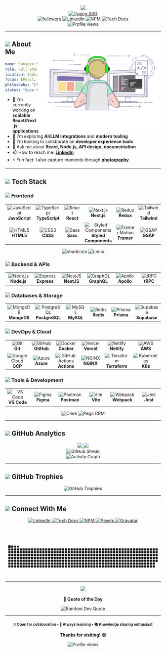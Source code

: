 <div align="center">
  
  <!-- Animated Header -->
  <img src="https://capsule-render.vercel.app/api?type=waving&color=0:667eea,100:764ba2&height=200&section=header&text=Hey,%20I'm%20Sanjeev%20Saniel&fontSize=40&fontColor=ffffff&animation=fadeIn&fontAlignY=38&desc=Full%20Stack%20Web%20Developer%20|%20React%20•%20Node.js%20•%20Next.js%20•%20TypeScript&descAlignY=51&descAlign=50" />
  
  <!-- Typing Animation - Centered -->
  <div align="center">
    <a href="https://git.io/typing-svg">
      <img src="https://readme-typing-svg.herokuapp.com/?lines=Building+modern+web+experiences;Clean+code,+thoughtful+UX;Always+learning,+always+shipping;Open+to+collaboration&font=Fira%20Code&center=true&width=380&height=50&duration=4000&pause=1000" alt="Typing SVG" />
    </a>
  </div>

  <!-- Social Badges with Hover Effects - Centered -->
  <div align="center">
    <a href="https://github.com/SanjeevSaniel?tab=followers">
      <img src="https://custom-icon-badges.demolab.com/github/followers/SanjeevSaniel?color=236ad3&labelColor=1155ba&style=for-the-badge&logo=person-add&label=Follow&logoColor=white" alt="followers" />
    </a>
    <a href="https://www.linkedin.com/in/sanjeevsaniel/">
      <img src="https://img.shields.io/badge/LinkedIn-0A66C2?style=for-the-badge&logo=linkedin&logoColor=white" alt="LinkedIn" />
    </a>
    <a href="https://www.npmjs.com/~sanjeevsaniel">
      <img src="https://img.shields.io/badge/NPM-CB3837?style=for-the-badge&logo=npm&logoColor=white" alt="NPM" />
    </a>
    <a href="https://github.com/SanjeevSaniel/Tech-Docs">
      <img src="https://img.shields.io/badge/Tech%20Docs-4285F4?style=for-the-badge&logo=googledocs&logoColor=white" alt="Tech Docs" />
    </a>
  </div>

  <!-- Profile Views Counter - Centered -->
  <div align="center">
    <img src="https://komarev.com/ghpvc/?username=SanjeevSaniel&label=Profile%20views&color=0e75b6&style=for-the-badge" alt="Profile views" />
  </div>

</div>

---

<!-- About Me Section with Gradient Background -->
<img align="right" alt="Coding" width="400" src="https://raw.githubusercontent.com/devSouvik/devSouvik/master/gif3.gif">

## <img src="https://media.giphy.com/media/iY8CRBdQXODJSCERIr/giphy.gif" width="35"> **About Me**

```yaml
name: Sanjeev Saniel
role: Full Stack Web Developer
location: India
focus: [React, Node.js, Next.js, TypeScript, Pega CRM]
philosophy: "Clean code, thoughtful UX, comprehensive docs"
status: "Open to collaboration & exciting projects"
```

- 🔭 I'm currently working on **scalable React/Next.js applications**
- 🌱 I'm exploring **AI/LLM integrations** and **modern tooling**
- 👯 I'm looking to collaborate on **developer experience tools**
- 💬 Ask me about **React, Node.js, API design, documentation**
- 📫 How to reach me: **[LinkedIn](https://linkedin.com/in/sanjeevsaniel)**
- ⚡ Fun fact: I also capture moments through **[photography](https://www.pexels.com/@sanjeev-saniel-875428/)**

---

<!-- Tech Stack with Colorful Headers -->
## <img src="https://media2.giphy.com/media/QssGEmpkyEOhBCb7e1/giphy.gif?cid=ecf05e47a0n3gi1bfqntqmob8g9aid1oyj2wr3ds3mg700bl&rid=giphy.gif" width="32"> **Tech Stack**

### <img src="https://media.giphy.com/media/WUlplcMpOCEmTGBtBW/giphy.gif" width="30"> **Frontend**
<div align="center">
  <table>
    <tr>
      <td align="center" width="96">
        <img src="https://skillicons.dev/icons?i=js" width="48" height="48" alt="JavaScript" />
        <br><strong>JavaScript</strong>
      </td>
      <td align="center" width="96">
        <img src="https://skillicons.dev/icons?i=ts" width="48" height="48" alt="TypeScript" />
        <br><strong>TypeScript</strong>
      </td>
      <td align="center" width="96">
        <img src="https://skillicons.dev/icons?i=react" width="48" height="48" alt="React" />
        <br><strong>React</strong>
      </td>
      <td align="center" width="96">
        <img src="https://skillicons.dev/icons?i=nextjs" width="48" height="48" alt="Next.js" />
        <br><strong>Next.js</strong>
      </td>
      <td align="center" width="96">
        <img src="https://skillicons.dev/icons?i=redux" width="48" height="48" alt="Redux" />
        <br><strong>Redux</strong>
      </td>
      <td align="center" width="96">
        <img src="https://skillicons.dev/icons?i=tailwindcss" width="48" height="48" alt="Tailwind" />
        <br><strong>Tailwind</strong>
      </td>
    </tr>
    <tr>
      <td align="center" width="96">
        <img src="https://skillicons.dev/icons?i=html" width="48" height="48" alt="HTML5" />
        <br><strong>HTML5</strong>
      </td>
      <td align="center" width="96">
        <img src="https://skillicons.dev/icons?i=css" width="48" height="48" alt="CSS3" />
        <br><strong>CSS3</strong>
      </td>
      <td align="center" width="96">
        <img src="https://skillicons.dev/icons?i=sass" width="48" height="48" alt="Sass" />
        <br><strong>Sass</strong>
      </td>
      <td align="center" width="96">
        <img src="https://skillicons.dev/icons?i=styledcomponents" width="48" height="48" alt="Styled Components" />
        <br><strong>Styled Components</strong>
      </td>
      <td align="center" width="96">
        <img src="https://skillicons.dev/icons?i=framer" width="48" height="48" alt="Framer Motion" />
        <br><strong>Framer</strong>
      </td>
      <td align="center" width="96">
        <img src="https://skillicons.dev/icons?i=gsap" width="48" height="48" alt="GSAP" />
        <br><strong>GSAP</strong>
      </td>
    </tr>
  </table>
  <p>
    <img src="https://img.shields.io/badge/shadcn%2Fui-000000?style=for-the-badge&logo=shadcnui&logoColor=white" alt="shadcn/ui" />
    <img src="https://img.shields.io/badge/Lenis-FF6B6B?style=for-the-badge&logoColor=white" alt="Lenis" />
  </p>
</div>

### <img src="https://media.giphy.com/media/kdFc8fubgS31b8DsVu/giphy.gif" width="30"> **Backend & APIs**
<div align="center">
  <table>
    <tr>
      <td align="center" width="96">
        <img src="https://skillicons.dev/icons?i=nodejs" width="48" height="48" alt="Node.js" />
        <br><strong>Node.js</strong>
      </td>
      <td align="center" width="96">
        <img src="https://skillicons.dev/icons?i=express" width="48" height="48" alt="Express" />
        <br><strong>Express</strong>
      </td>
      <td align="center" width="96">
        <img src="https://skillicons.dev/icons?i=nestjs" width="48" height="48" alt="NestJS" />
        <br><strong>NestJS</strong>
      </td>
      <td align="center" width="96">
        <img src="https://skillicons.dev/icons?i=graphql" width="48" height="48" alt="GraphQL" />
        <br><strong>GraphQL</strong>
      </td>
      <td align="center" width="96">
        <img src="https://skillicons.dev/icons?i=apollo" width="48" height="48" alt="Apollo" />
        <br><strong>Apollo</strong>
      </td>
      <td align="center" width="96">
        <img src="https://img.shields.io/badge/tRPC-398CCB?style=flat&logo=trpc&logoColor=white" width="48" height="20" alt="tRPC" />
        <br><strong>tRPC</strong>
      </td>
    </tr>
  </table>
</div>

### <img src="https://media.giphy.com/media/v1.Y2lkPTc5MGI3NjExYzBkMmQ4OWEzMzlkMjVkYjAzYjA4YjMyZGQ2ZmE4ZmEwNTMwMjE1NCZjdD1z/bGgsc5mWoryfgKBx1u/giphy.gif" width="30"> **Databases & Storage**
<div align="center">
  <table>
    <tr>
      <td align="center" width="96">
        <img src="https://skillicons.dev/icons?i=mongodb" width="48" height="48" alt="MongoDB" />
        <br><strong>MongoDB</strong>
      </td>
      <td align="center" width="96">
        <img src="https://skillicons.dev/icons?i=postgres" width="48" height="48" alt="PostgreSQL" />
        <br><strong>PostgreSQL</strong>
      </td>
      <td align="center" width="96">
        <img src="https://skillicons.dev/icons?i=mysql" width="48" height="48" alt="MySQL" />
        <br><strong>MySQL</strong>
      </td>
      <td align="center" width="96">
        <img src="https://skillicons.dev/icons?i=redis" width="48" height="48" alt="Redis" />
        <br><strong>Redis</strong>
      </td>
      <td align="center" width="96">
        <img src="https://skillicons.dev/icons?i=prisma" width="48" height="48" alt="Prisma" />
        <br><strong>Prisma</strong>
      </td>
      <td align="center" width="96">
        <img src="https://skillicons.dev/icons?i=supabase" width="48" height="48" alt="Supabase" />
        <br><strong>Supabase</strong>
      </td>
    </tr>
  </table>
</div>

### <img src="https://media.giphy.com/media/QssGEmpkyEOhBCb7e1/giphy.gif" width="30"> **DevOps & Cloud**
<div align="center">
  <table>
    <tr>
      <td align="center" width="96">
        <img src="https://skillicons.dev/icons?i=git" width="48" height="48" alt="Git" />
        <br><strong>Git</strong>
      </td>
      <td align="center" width="96">
        <img src="https://skillicons.dev/icons?i=github" width="48" height="48" alt="GitHub" />
        <br><strong>GitHub</strong>
      </td>
      <td align="center" width="96">
        <img src="https://skillicons.dev/icons?i=docker" width="48" height="48" alt="Docker" />
        <br><strong>Docker</strong>
      </td>
      <td align="center" width="96">
        <img src="https://skillicons.dev/icons?i=vercel" width="48" height="48" alt="Vercel" />
        <br><strong>Vercel</strong>
      </td>
      <td align="center" width="96">
        <img src="https://skillicons.dev/icons?i=netlify" width="48" height="48" alt="Netlify" />
        <br><strong>Netlify</strong>
      </td>
      <td align="center" width="96">
        <img src="https://skillicons.dev/icons?i=aws" width="48" height="48" alt="AWS" />
        <br><strong>AWS</strong>
      </td>
    </tr>
    <tr>
      <td align="center" width="96">
        <img src="https://skillicons.dev/icons?i=gcp" width="48" height="48" alt="Google Cloud" />
        <br><strong>GCP</strong>
      </td>
      <td align="center" width="96">
        <img src="https://skillicons.dev/icons?i=azure" width="48" height="48" alt="Azure" />
        <br><strong>Azure</strong>
      </td>
      <td align="center" width="96">
        <img src="https://skillicons.dev/icons?i=githubactions" width="48" height="48" alt="GitHub Actions" />
        <br><strong>Actions</strong>
      </td>
      <td align="center" width="96">
        <img src="https://skillicons.dev/icons?i=nginx" width="48" height="48" alt="NGINX" />
        <br><strong>NGINX</strong>
      </td>
      <td align="center" width="96">
        <img src="https://skillicons.dev/icons?i=terraform" width="48" height="48" alt="Terraform" />
        <br><strong>Terraform</strong>
      </td>
      <td align="center" width="96">
        <img src="https://skillicons.dev/icons?i=kubernetes" width="48" height="48" alt="Kubernetes" />
        <br><strong>K8s</strong>
      </td>
    </tr>
  </table>
</div>

### <img src="https://user-images.githubusercontent.com/74038190/212257467-871d32b7-e401-42e8-a166-fcfd7baa4c6b.gif" width="30"> **Tools & Development**
<div align="center">
  <table>
    <tr>
      <td align="center" width="96">
        <img src="https://skillicons.dev/icons?i=vscode" width="48" height="48" alt="VS Code" />
        <br><strong>VS Code</strong>
      </td>
      <td align="center" width="96">
        <img src="https://skillicons.dev/icons?i=figma" width="48" height="48" alt="Figma" />
        <br><strong>Figma</strong>
      </td>
      <td align="center" width="96">
        <img src="https://skillicons.dev/icons?i=postman" width="48" height="48" alt="Postman" />
        <br><strong>Postman</strong>
      </td>
      <td align="center" width="96">
        <img src="https://skillicons.dev/icons?i=vite" width="48" height="48" alt="Vite" />
        <br><strong>Vite</strong>
      </td>
      <td align="center" width="96">
        <img src="https://skillicons.dev/icons?i=webpack" width="48" height="48" alt="Webpack" />
        <br><strong>Webpack</strong>
      </td>
      <td align="center" width="96">
        <img src="https://skillicons.dev/icons?i=jest" width="48" height="48" alt="Jest" />
        <br><strong>Jest</strong>
      </td>
    </tr>
  </table>
  <p>
    <img src="https://img.shields.io/badge/Clerk-000000?style=for-the-badge&logo=clerk&logoColor=white" alt="Clerk" />
    <img src="https://img.shields.io/badge/Pega%20CRM-002f87?style=for-the-badge&logoColor=white" alt="Pega CRM" />
  </p>
</div>

---

<!-- GitHub Stats with Custom Styling -->
## <img src="https://media.giphy.com/media/iY8CRBdQXODJSCERIr/giphy.gif" width="35"> **GitHub Analytics**

<div align="center">
  <a href="https://github.com/SanjeevSaniel">
    <img height="180em" src="https://github-readme-stats.vercel.app/api?username=SanjeevSaniel&show_icons=true&theme=tokyonight&include_all_commits=true&count_private=true&hide_border=true&bg_color=0d1117&title_color=58a6ff&text_color=c9d1d9&icon_color=58a6ff"/>
    <img height="180em" src="https://github-readme-stats.vercel.app/api/top-langs/?username=SanjeevSaniel&layout=compact&langs_count=8&theme=tokyonight&hide_border=true&bg_color=0d1117&title_color=58a6ff&text_color=c9d1d9"/>
  </a>
</div>

<div align="center">
  <img src="https://streak-stats.demolab.com?user=SanjeevSaniel&theme=tokyonight&hide_border=true&background=0D1117&currStreakLabel=58A6FF&sideLabels=58A6FF&currStreakNum=C9D1D9&dates=8B949E&sideNums=C9D1D9&fire=FF6B35&ring=58A6FF" alt="GitHub Streak" />
</div>

<!-- Activity Graph -->
<div align="center">
  <img src="https://github-readme-activity-graph.vercel.app/graph?username=SanjeevSaniel&theme=tokyo-night&hide_border=true&bg_color=0d1117" alt="Activity Graph" />
</div>

---

<!-- Trophies -->
## <img src="https://media.giphy.com/media/l3vR85PnGsBwu1PFK/giphy.gif" width="35"> **GitHub Trophies**
<div align="center">
  <img src="https://github-profile-trophy.vercel.app/?username=SanjeevSaniel&theme=tokyonight&no-frame=false&no-bg=true&margin-w=4&row=1" alt="GitHub Trophies" />
</div>

---

<!-- Connect Section with Animated Icons -->
## <img src="https://user-images.githubusercontent.com/74038190/216122041-518ac897-8d92-4c6b-9b3f-ca01dcaf38ee.png" width="35"> **Connect With Me**

<div align="center">
  
  <!-- Animated Social Links -->
  <a href="https://www.linkedin.com/in/sanjeevsaniel/">
    <img src="https://img.shields.io/badge/LinkedIn-0077B5?style=for-the-badge&logo=linkedin&logoColor=white&color=0077B5&labelColor=000000" alt="LinkedIn" />
  </a>
  <a href="https://github.com/SanjeevSaniel/Tech-Docs">
    <img src="https://img.shields.io/badge/Tech%20Docs-1f6feb?style=for-the-badge&logo=github&logoColor=white" alt="Tech Docs" />
  </a>
  <a href="https://www.npmjs.com/~sanjeevsaniel">
    <img src="https://img.shields.io/badge/NPM-CB3837?style=for-the-badge&logo=npm&logoColor=white" alt="NPM" />
  </a>
  <a href="https://www.pexels.com/@sanjeev-saniel-875428/">
    <img src="https://img.shields.io/badge/Photography-05A3E1?style=for-the-badge&logo=pexels&logoColor=white" alt="Pexels" />
  </a>
  <a href="https://gravatar.com/blissful2cf66584a9">
    <img src="https://img.shields.io/badge/Gravatar-1E8CBE?style=for-the-badge&logo=gravatar&logoColor=white" alt="Gravatar" />
  </a>

  <br><br>
  
  <!-- Snake Animation -->
  <img src="https://raw.githubusercontent.com/platane/platane/output/github-contribution-grid-snake-dark.svg" alt="Snake animation" />

</div>

---

<!-- Footer -->
<div align="center">
  <img src="https://capsule-render.vercel.app/api?type=waving&color=0:667eea,100:764ba2&height=100&section=footer" />
  
  **💭 Quote of the Day**
  
  <img src="https://quotes-github-readme.vercel.app/api?type=horizontal&theme=tokyonight" alt="Random Dev Quote" />
  
  ---
  
  <sub>**💡 Open for collaboration • 🚀 Always learning • 📚 Knowledge sharing enthusiast**</sub>
  
  **Thanks for visiting! 😊**
  
  <img src="https://komarev.com/ghpvc/?username=SanjeevSaniel&color=blueviolet&style=flat-square&label=Profile+Views" alt="Profile views" />

</div>

<!---
SanjeevSaniel/SanjeevSaniel is a ✨ special ✨ repository because its README.md appears on your GitHub profile.
You can click the Preview link to take a look at your changes.
--->

